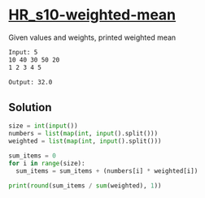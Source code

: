 # [HR_s10-weighted-mean](https://www.hackerrank.com/challenges/s10-weighted-mean)

Given values and weights, printed weighted mean

```txt
Input: 5
10 40 30 50 20
1 2 3 4 5

Output: 32.0
```

## Solution

```py
size = int(input())
numbers = list(map(int, input().split()))
weighted = list(map(int, input().split()))

sum_items = 0
for i in range(size):
  sum_items = sum_items + (numbers[i] * weighted[i])

print(round(sum_items / sum(weighted), 1))
```
